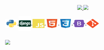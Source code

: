 

<div align="center">
  <a href="https://github.com/fgsj0203">
  <img height="180em" src="https://github-readme-stats.vercel.app/api?username=fgsj0203&show_icons=true&theme=yeblu&include_all_commits=true&count_private=true"/>
  <img height="180em" src="https://github-readme-stats.vercel.app/api/top-langs/?username=fgsj0203&layout=compact&langs_count=7&theme=yeblu"/>
</div>
<div style="display: inline_block"><br>
  <img align="center" alt="fgsj0203-Python" height="30" width="40" src="https://raw.githubusercontent.com/devicons/devicon/master/icons/python/python-original.svg">
  <img align="center" alt="fgsj0203-CSS" height="50" width="40" src="https://raw.githubusercontent.com/devicons/devicon/master/icons/django/django-original.svg">
  <img align="center" alt="fgsj0203-Js" height="30" width="40" src="https://raw.githubusercontent.com/devicons/devicon/master/icons/javascript/javascript-plain.svg">
  <img align="center" alt="fgsj0203-HTML" height="30" width="40" src="https://raw.githubusercontent.com/devicons/devicon/master/icons/html5/html5-original.svg">
  <img align="center" alt="fgsj0203-CSS" height="30" width="40" src="https://raw.githubusercontent.com/devicons/devicon/master/icons/css3/css3-original.svg">
  <img align="center" alt="fgsj0203-CSS" height="30" width="40" src="https://raw.githubusercontent.com/devicons/devicon/master/icons/bootstrap/bootstrap-plain.svg">
  <img align="center" alt="fgsj0203-CSS" height="30" width="40" src="https://raw.githubusercontent.com/devicons/devicon/master/icons/git/git-original.svg">
</div>

##
<div> 
  <a href="https://twitter.com/Francis07104872" target="_blank"><img src=https://img.shields.io/badge/Twitter-1DA1F2?style=for-the-badge&logo=twitter&logoColor=white </a>
</div>
